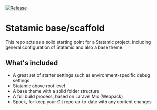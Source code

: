 [![Release](https://img.shields.io/badge/prerelease-v1.0.0--alpha-ff69b4.svg)](https://github.com/carrkamasa/statamic-base/releases/tag/v1.0.0-alpha)

# Statamic base/scaffold
This repo acts as a solid starting point for a Statamic project, including general configuration of Statamic and also a base theme

## What's included
* A great set of starter settings such as environment-specific debug settings
* Statamic above root level
* A base theme with a solid folder structure
* A full build process, based on Laravel Mix (Webpack)
* Spock, for keep your Git repo up-to-date with any content changes
